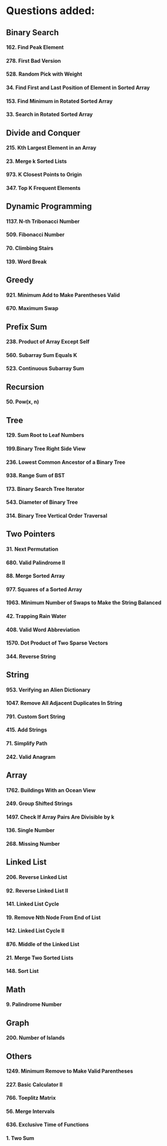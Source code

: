 # Questions added:

## Binary Search

#### 162. Find Peak Element
#### 278. First Bad Version
#### 528. Random Pick with Weight
#### 34. Find First and Last Position of Element in Sorted Array
#### 153. Find Minimum in Rotated Sorted Array
#### 33. Search in Rotated Sorted Array

## Divide and Conquer

#### 215. Kth Largest Element in an Array
#### 23. Merge k Sorted Lists
#### 973. K Closest Points to Origin
#### 347. Top K Frequent Elements

## Dynamic Programming

#### 1137. N-th Tribonacci Number
#### 509. Fibonacci Number
#### 70. Climbing Stairs
#### 139. Word Break

## Greedy

#### 921. Minimum Add to Make Parentheses Valid
#### 670. Maximum Swap

## Prefix Sum

#### 238. Product of Array Except Self
#### 560. Subarray Sum Equals K
#### 523. Continuous Subarray Sum

## Recursion

#### 50. Pow(x, n)

## Tree

#### 129. Sum Root to Leaf Numbers
#### 199.Binary Tree Right Side View
#### 236. Lowest Common Ancestor of a Binary Tree
#### 938. Range Sum of BST
#### 173. Binary Search Tree Iterator
#### 543. Diameter of Binary Tree
#### 314. Binary Tree Vertical Order Traversal

## Two Pointers

#### 31. Next Permutation
#### 680. Valid Palindrome II
#### 88. Merge Sorted Array
#### 977. Squares of a Sorted Array
#### 1963. Minimum Number of Swaps to Make the String Balanced
#### 42. Trapping Rain Water
#### 408. Valid Word Abbreviation
#### 1570. Dot Product of Two Sparse Vectors
#### 344. Reverse String

## String

#### 953. Verifying an Alien Dictionary
#### 1047. Remove All Adjacent Duplicates In String
#### 791. Custom Sort String
#### 415. Add Strings
#### 71. Simplify Path
#### 242. Valid Anagram

## Array

#### 1762. Buildings With an Ocean View
#### 249. Group Shifted Strings
#### 1497. Check If Array Pairs Are Divisible by k
#### 136. Single Number
#### 268. Missing Number

## Linked List

#### 206. Reverse Linked List
#### 92. Reverse Linked List II
#### 141. Linked List Cycle
#### 19. Remove Nth Node From End of List
#### 142. Linked List Cycle II
#### 876. Middle of the Linked List
#### 21. Merge Two Sorted Lists
#### 148. Sort List

## Math

#### 9. Palindrome Number

## Graph

#### 200. Number of Islands

## Others
#### 1249. Minimum Remove to Make Valid Parentheses
#### 227. Basic Calculator II
#### 766. Toeplitz Matrix
#### 56. Merge Intervals
#### 636. Exclusive Time of Functions
#### 1. Two Sum
